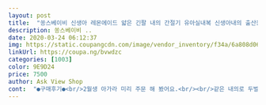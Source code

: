 ```yaml
---
layout: post 
title:  "쏭스베이비 신생아 레몬에이드 얇은 긴팔 내의 간절기 유아실내복 신생아내의 출산용품 아동실내복" 
description: 쏭스베이비 ..
date: 2020-03-24 06:12:37 
img: https://static.coupangcdn.com/image/vendor_inventory/f34a/6a808d066183755836e70cf33527899d82fc4cdc43010ef7ade0c34eb1c3.jpg 
linkUrl: https://coupa.ng/bvwdzc 
categories: [1003] 
color: 9E9D24 
price: 7500 
author: Ask View Shop 
cont:  "●구매후기●<br/>2월생 아가라 미리 주문 해 봤어요.<br/><br/>같은 내의로 두벌 주문했는데 소재도 부드럽고 간절기용<br/>내의 좋을듯 합니다.<br/><br/>너무두껍지않고 소재도 좋아요!<br/>디자인도 이쁘고 사진과 색상도 똑같고 입혀보고 재구매<br/>오는 여름에 손녀 입히려고 주문한 간절기 내의입니다.<br/><br/>한계절입기좋아요<br/>할께요.<br/>^^<br/>" 
---
```

